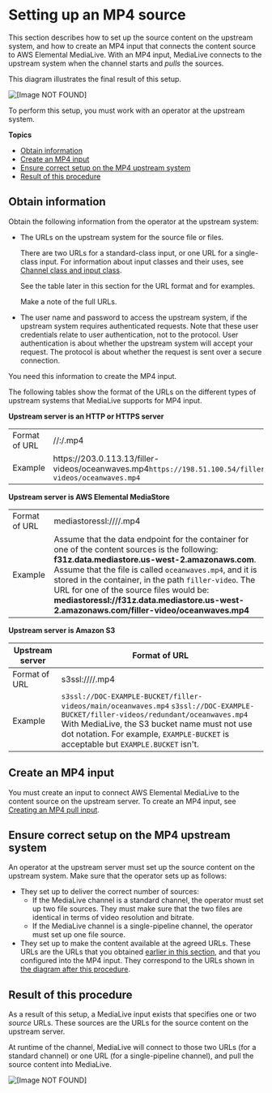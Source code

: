 # Setting up an MP4 source<a name="mp4-upstream"></a>

This section describes how to set up the source content on the upstream system, and how to create an MP4 input that connects the content source to AWS Elemental MediaLive\. With an MP4 input, MediaLive connects to the upstream system when the channel starts and *pulls* the sources\. 

This diagram illustrates the final result of this setup\.

![\[Image NOT FOUND\]](http://docs.aws.amazon.com/medialive/latest/ug/images/mp4-pull-uss-input.png)

To perform this setup, you must work with an operator at the upstream system\.

**Topics**
+ [Obtain information](#setup-mp4-obtain-info)
+ [Create an MP4 input](#setup-input-mp4)
+ [Ensure correct setup on the MP4 upstream system](#setup-uss-mp4)
+ [Result of this procedure](#setup-result-mp4)

## Obtain information<a name="setup-mp4-obtain-info"></a>

Obtain the following information from the operator at the upstream system:
+ The URLs on the upstream system for the source file or files\. 

  There are two URLs for a standard\-class input, or one URL for a single\-class input\. For information about input classes and their uses, see [Channel class and input class](class-channel-input.md)\.

  See the table later in this section for the URL format and for examples\.

  Make a note of the full URLs\.
+ The user name and password to access the upstream system, if the upstream system requires authenticated requests\. Note that these user credentials relate to user authentication, not to the protocol\. User authentication is about whether the upstream system will accept your request\. The protocol is about whether the request is sent over a secure connection\.

You need this information to create the MP4 input\. 

The following tables show the format of the URLs on the different types of upstream systems that MediaLive supports for MP4 input\. 

**Upstream server is an HTTP or HTTPS server**


|  |  | 
| --- |--- |
| Format of URL | <protocol>//:<hostname>/<filename>\.mp4 | 
| Example | https://203\.0\.113\.13/filler\-videos/oceanwaves\.mp4`https://198.51.100.54/filler-videos/oceanwaves.mp4` | 

**Upstream server is AWS Elemental MediaStore**


|  |  | 
| --- |--- |
| Format of URL | mediastoressl://<data endpoint for container>/<path>/<filename>\.mp4 | 
| Example |  Assume that the data endpoint for the container for one of the content sources is the following: **f31z\.data\.mediastore\.us\-west\-2\.amazonaws\.com**\.  Assume that the file is called `oceanwaves.mp4`, and it is stored in the container, in the path `filler-video`\.  The URL for one of the source files would be: **mediastoressl://f31z\.data\.mediastore\.us\-west\-2\.amazonaws\.com/filler\-video/oceanwaves\.mp4**   | 

**Upstream server is Amazon S3**


| Upstream server | Format of URL | 
| --- | --- | 
| Format of URL | s3ssl://<bucket>/<path>/<filename>\.mp4 | 
| Example |  `s3ssl://DOC-EXAMPLE-BUCKET/filler-videos/main/oceanwaves.mp4`  `s3ssl://DOC-EXAMPLE-BUCKET/filler-videos/redundant/oceanwaves.mp4` With MediaLive, the S3 bucket name must not use dot notation\. For example, `EXAMPLE-BUCKET` is acceptable but `EXAMPLE.BUCKET` isn't\.   | 

## Create an MP4 input<a name="setup-input-mp4"></a>

You must create an input to connect AWS Elemental MediaLive to the content source on the upstream server\. To create an MP4 input, see [Creating an MP4 pull input](mp4-pull-input.md)\.

## Ensure correct setup on the MP4 upstream system<a name="setup-uss-mp4"></a>

An operator at the upstream server must set up the source content on the upstream system\. Make sure that the operator sets up as follows:
+ They set up to deliver the correct number of sources:
  + If the MediaLive channel is a standard channel, the operator must set up two file sources\. They must make sure that the two files are identical in terms of video resolution and bitrate\.
  + If the MediaLive channel is a single\-pipeline channel, the operator must set up one file source\. 
+ They set up to make the content available at the agreed URLs\. These URLs are the URLs that you obtained [earlier in this section](#setup-mp4-obtain-info), and that you configured into the MP4 input\. They correspond to the URLs shown in [the diagram after this procedure](#setup-result-mp4)\.

## Result of this procedure<a name="setup-result-mp4"></a>

As a result of this setup, a MediaLive input exists that specifies one or two *source* URLs\. These sources are the URLs for the source content on the upstream server\. 

At runtime of the channel, MediaLive will connect to those two URLs \(for a standard channel\) or one URL \(for a single\-pipeline channel\), and pull the source content into MediaLive\. 

![\[Image NOT FOUND\]](http://docs.aws.amazon.com/medialive/latest/ug/images/mp4-pull-uss-input.png)